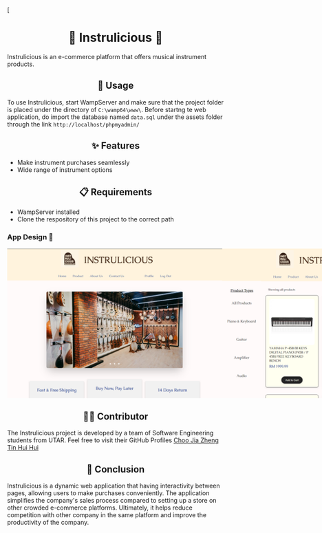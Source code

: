 [<h1 align="center">🎸  Instrulicious 🎹</h1>

<p>Instrulicious is an e-commerce platform that offers musical instrument products.</p>

<h2 align="center">🚀 Usage</h2>

<p>To use Instrulicious, start WampServer and make sure that the project folder is placed under the directory of <code>C:\wamp64\www\</code>. Before startng te web application, do import the database named <code>data.sql</code> under the assets folder through the link <code>http://localhost/phpmyadmin/</code></p>

<h2 align="center">✨ Features</h2>

<p align="center"><i></i></p>

<ul>
  <li>Make instrument purchases seamlessly</li>
  <li>Wide range of instrument options</li>
</ul>

<h2 align="center">📋 Requirements</h2>

<ul>
  <li>WampServer installed</li>
  <li>Clone the respository of this project to the correct path</li>
</ul>

<h3>App Design 📱</h3>

<div style="display:flex;">
  <img src="https://github.com/Zoriannn/Instrulicious/blob/main/instru1.png" width="500">
  <img src="https://github.com/Zoriannn/Instrulicious/blob/main/instru2.png" width="500">
  <img src="https://github.com/Zoriannn/Instrulicious/blob/main/instru3.png" width="500">
  <img src="https://github.com/Zoriannn/Instrulicious/blob/main/instru4.png" width="500">
  <img src="https://github.com/Zoriannn/Instrulicious/blob/main/instru5.png" width="500">
</div>

<h2 align="center">👨‍💻 Contributor</h2>

<p>The Instrulicious project is developed by a team of Software Engineering students from UTAR. Feel free to visit their GitHub Profiles <a href="https://github.com/Zoriannnnn">Choo Jia Zheng</a> <a href="https://github.com/joelytin">Tin Hui Hui</a></p>

<h2 align="center">👋 Conclusion</h2>

<p>Instrulicious is a dynamic web application that having interactivity between pages, allowing users to make purchases conveniently. The application simplifies the company's sales process compared to setting up a store on other crowded e-commerce platforms. Ultimately, it helps reduce competition with other company in the same platform and improve the productivity of the company.</p>
